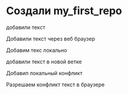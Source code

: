 ﻿# Создали my_first_repo

добавили текст 

Добавили текст через веб браузер 

Добавим текс локально

добавили текст в новой ветке 



Добавил локальный конфликт 


Разрешаем конфликт текст в браузере
